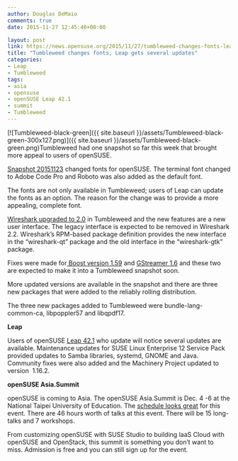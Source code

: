 ```yaml
---
author: Douglas DeMaio
comments: true
date: 2015-11-27 12:45:40+00:00

layout: post
link: https://news.opensuse.org/2015/11/27/tumbleweed-changes-fonts-leap-gets-several-updates/
title: "Tumbleweed changes fonts, Leap gets several updates"
categories:
- Leap
- Tumbleweed
tags:
- asia
- opensuse
- openSUSE Leap 42.1
- summit
- Tumbleweed
---
```

[![Tumbleweed-black-green]({{ site.baseurl }}/assets/Tumbleweed-black-green-300x127.png)]({{ site.baseurl }}/assets/Tumbleweed-black-green.png)Tumbleweed had one snapshot so far this week that brought more appeal to users of openSUSE.

[Snapshot 20151123](http://lists.opensuse.org/opensuse-factory/2015-11/msg00654.html) changed fonts for openSUSE. The terminal font changed to Adobe Code Pro and Roboto was also added as the default font.

The fonts are not only available in Tumbleweed; users of Leap can update the fonts as an option. The reason for the change was to provide a more appealing, complete font.

[Wireshark upgraded to 2.0](https://www.wireshark.org/news/20151118.html) in Tumbleweed and the new features are a new user interface. The legacy interface is expected to be removed in Wireshark 2.2. Wireshark’s RPM-based package definition provides the new interface in the “wireshark-qt” package and the old interface in the “wireshark-gtk” package.

Fixes were made for[ Boost version 1.59](http://www.boost.org/users/history/version_1_59_0.html) and [GStreamer 1.6](http://gstreamer.freedesktop.org/releases/1.6/) and these two are expected to make it into a Tumbleweed snapshot soon.<!-- more -->

More updated versions are available in the snapshot and there are three new packages that were added to the reliably rolling distribution.

The three new packages added to Tumbleweed were bundle-lang-common-ca, libpoppler57 and libqpdf17.

**Leap**

Users of openSUSE [Leap 42.1](https://en.opensuse.org/Features) who update will notice several updates are available. Maintenance updates for SUSE Linux Enterprise 12 Service Pack provided updates to Samba libraries, systemd, GNOME and Java. Community fixes were also added and the Machinery Project updated to version  1.16.2.

**openSUSE Asia.Summit**

openSUSE is coming to Asia. The openSUSE Asia.Summit is Dec. 4 -6 at the National Taipei University of Education. The [schedule looks great](https://events.opensuse.org/conference/summitasia15/schedule#program) for this event. There are 46 hours worth of talks at this event. There will be 15 long-talks and 7 workshops. 

From customizing openSUSE with SUSE Studio to building laaS Cloud with openSUSE and OpenStack, this summit is something you don’t want to miss. Admission is free and you can still sign up for the event.		
